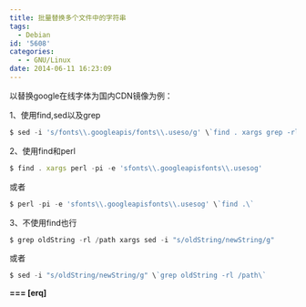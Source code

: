 ```yaml
---
title: 批量替换多个文件中的字符串
tags:
  - Debian
id: '5608'
categories:
  - - GNU/Linux
date: 2014-06-11 16:23:09
---
```



<!-- more -->
以替换google在线字体为国内CDN镜像为例：

1、使用find,sed以及grep
```js
$ sed -i 's/fonts\\.googleapis/fonts\\.useso/g' \`find . xargs grep -rl 'fonts.googleapis'\`
```

2、使用find和perl
```js
$ find . xargs perl -pi -e 'sfonts\\.googleapisfonts\\.usesog'
```
或者
```js
$ perl -pi -e 'sfonts\\.googleapisfonts\\.usesog' \`find .\`
```

3、不使用find也行

```js
$ grep oldString -rl /path xargs sed -i "s/oldString/newString/g" 
```
或者
```js
$ sed -i "s/oldString/newString/g" \`grep oldString -rl /path\`
```
**\===
\[erq\]**